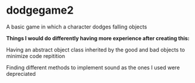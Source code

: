 # dodgegame2
A basic game in which a character dodges falling objects  

**Things I would do differently having more experience after creating this:**
  
  Having an abstract object class inherited by the good and bad objects to minimize code repitition
   
  Finding different methods to implement sound as the ones I used were depreciated
